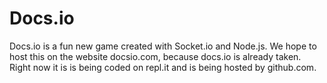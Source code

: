 # Docs.io
Docs.io is a fun new game created with Socket.io and Node.js. We hope to host this on the website docsio.com, because docs.io is already taken. Right now it is is being coded on repl.it and is being hosted by github.com.
